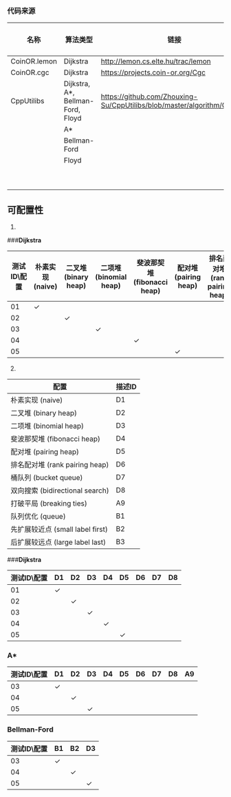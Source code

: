 ### 代码来源

| 名称           | 算法类型                              | 链接                                       | 测试ID |
| ------------ | --------------------------------- | ---------------------------------------- | ---- |
| CoinOR.lemon | Dijkstra                          | http://lemon.cs.elte.hu/trac/lemon       | 01   |
| CoinOR.cgc   | Dijkstra                          | https://projects.coin-or.org/Cgc         | 02   |
| CppUtilibs   | Dijkstra, A*, Bellman-Ford, Floyd | https://github.com/Zhouxing-Su/CppUtilibs/blob/master/algorithm/Graph.h | 03   |
|              | A*                                |                                          |      |
|              | Bellman-Ford                      |                                          |      |
|              | Floyd                             |                                          |      |
|              |                                   |                                          |      |
|              |                                   |                                          |      |
|              |                                   |                                          |      |
|              |                                   |                                          |      |
|              |                                   |                                          |      |
|              |                                   |                                          |      |
|              |                                   |                                          |      |
|              |                                   |                                          |      |
|              |                                   |                                          |      |



## 可配置性

1.

###**Dijkstra**

| 测试ID\配置 | 朴素实现 (naive) | 二叉堆 (binary heap) | 二项堆 (binomial heap) | 斐波那契堆 (fibonacci heap) | 配对堆 (pairing heap) | 排名配对堆 (rank pairing heap) | 桶队列 (bucket queue) | 双向搜索 (bidirectional search) |
| ------- | ------------ | ----------------- | ------------------- | ---------------------- | ------------------ | ------------------------- | ------------------ | --------------------------- |
| 01      | $\checkmark$ |                   |                     |                        |                    |                           |                    |                             |
| 02      |              | $\checkmark$      |                     |                        |                    |                           |                    |                             |
| 03      |              |                   | $\checkmark$        |                        |                    |                           |                    |                             |
| 04      |              |                   |                     | $\checkmark$           |                    |                           |                    |                             |
| 05      |              |                   |                     |                        | $\checkmark$       |                           |                    |                             |



2.

| 配置                          | 描述ID |
| --------------------------- | ---- |
| 朴素实现 (naive)                | D1   |
| 二叉堆 (binary heap)           | D2   |
| 二项堆 (binomial heap)         | D3   |
| 斐波那契堆 (fibonacci heap)      | D4   |
| 配对堆 (pairing heap)          | D5   |
| 排名配对堆 (rank pairing heap)   | D6   |
| 桶队列 (bucket queue)          | D7   |
| 双向搜索 (bidirectional search) | D8   |
| 打破平局 (breaking ties)        | A9   |
| 队列优化 (queue)                | B1   |
| 先扩展较近点 (small label first)  | B2   |
| 后扩展较远点 (large label last)   | B3   |



###**Dijkstra**

| 测试ID\配置 | D1           | D2           | D3           | D4           | D5           | D6   | D7   | D8   |
| ------- | ------------ | ------------ | ------------ | ------------ | ------------ | ---- | ---- | ---- |
| 01      | $\checkmark$ |              |              |              |              |      |      |      |
| 02      |              | $\checkmark$ |              |              |              |      |      |      |
| 03      |              |              | $\checkmark$ |              |              |      |      |      |
| 04      |              |              |              | $\checkmark$ |              |      |      |      |
| 05      |              |              |              |              | $\checkmark$ |      |      |      |

### **A***

| 测试ID\配置 | D1           | D2           | D3           | D4   | D5   | D6   | D7   | D8   | A9   |
| ------- | ------------ | ------------ | ------------ | ---- | ---- | ---- | ---- | ---- | ---- |
| 03      | $\checkmark$ |              |              |      |      |      |      |      |      |
| 04      |              | $\checkmark$ |              |      |      |      |      |      |      |
| 05      |              |              | $\checkmark$ |      |      |      |      |      |      |

### **Bellman-Ford**

| 测试ID\配置 | B1           | B2           | D3           |
| ------- | ------------ | ------------ | ------------ |
| 03      | $\checkmark$ |              |              |
| 04      |              | $\checkmark$ |              |
| 05      |              |              | $\checkmark$ |

